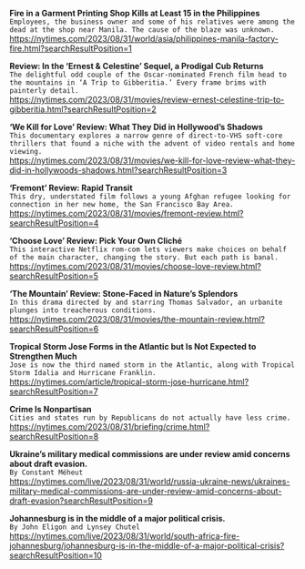 **Fire in a Garment Printing Shop Kills at Least 15 in the Philippines**\
`Employees, the business owner and some of his relatives were among the dead at the shop near Manila. The cause of the blaze was unknown.`\
https://nytimes.com/2023/08/31/world/asia/philippines-manila-factory-fire.html?searchResultPosition=1

**Review: In the ‘Ernest & Celestine’ Sequel, a Prodigal Cub Returns**\
`The delightful odd couple of the Oscar-nominated French film head to the mountains in ‘A Trip to Gibberitia.’ Every frame brims with painterly detail.`\
https://nytimes.com/2023/08/31/movies/review-ernest-celestine-trip-to-gibberitia.html?searchResultPosition=2

**‘We Kill for Love’ Review: What They Did in Hollywood’s Shadows**\
`This documentary explores a narrow genre of direct-to-VHS soft-core thrillers that found a niche with the advent of video rentals and home viewing.`\
https://nytimes.com/2023/08/31/movies/we-kill-for-love-review-what-they-did-in-hollywoods-shadows.html?searchResultPosition=3

**‘Fremont’ Review: Rapid Transit**\
`This dry, understated film follows a young Afghan refugee looking for connection in her new home, the San Francisco Bay Area.`\
https://nytimes.com/2023/08/31/movies/fremont-review.html?searchResultPosition=4

**‘Choose Love’ Review: Pick Your Own Cliché**\
`This interactive Netflix rom-com lets viewers make choices on behalf of the main character, changing the story. But each path is banal.`\
https://nytimes.com/2023/08/31/movies/choose-love-review.html?searchResultPosition=5

**‘The Mountain’ Review: Stone-Faced in Nature’s Splendors**\
`In this drama directed by and starring Thomas Salvador, an urbanite plunges into treacherous conditions.`\
https://nytimes.com/2023/08/31/movies/the-mountain-review.html?searchResultPosition=6

**Tropical Storm Jose Forms in the Atlantic but Is Not Expected to Strengthen Much**\
`Jose is now the third named storm in the Atlantic, along with Tropical Storm Idalia and Hurricane Franklin.`\
https://nytimes.com/article/tropical-storm-jose-hurricane.html?searchResultPosition=7

**Crime Is Nonpartisan**\
`Cities and states run by Republicans do not actually have less crime.`\
https://nytimes.com/2023/08/31/briefing/crime.html?searchResultPosition=8

**Ukraine’s military medical commissions are under review amid concerns about draft evasion.**\
`By Constant Méheut`\
https://nytimes.com/live/2023/08/31/world/russia-ukraine-news/ukraines-military-medical-commissions-are-under-review-amid-concerns-about-draft-evasion?searchResultPosition=9

**Johannesburg is in the middle of a major political crisis.**\
`By John Eligon and Lynsey Chutel`\
https://nytimes.com/live/2023/08/31/world/south-africa-fire-johannesburg/johannesburg-is-in-the-middle-of-a-major-political-crisis?searchResultPosition=10

